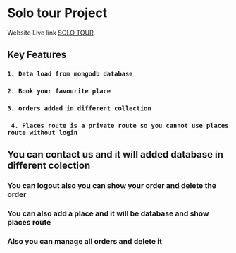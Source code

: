 # Solo tour Project

Website Live link [SOLO TOUR](https://solo-tour-devruhul-c125b.web.app/).

## Key Features


### `1. Data load from mongodb database`

### `2. Book your favourite place`

### `3. orders added in different collection`

### ` 4. Places route is a private route so you cannot use places route without login`

## You can contact us and it will added database in different colection

### You can logout also you can show your order and delete the order

### You can also add a place and it will be database and show places route

### Also you can manage all orders and delete it


